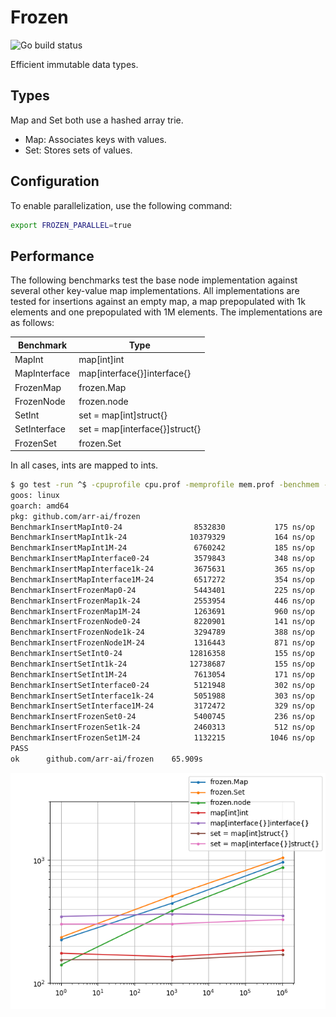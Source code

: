 # Frozen

![Go build status](https://github.com/arr-ai/frozen/workflows/Go/badge.svg)

Efficient immutable data types.

## Types

Map and Set both use a hashed array trie.

- Map: Associates keys with values.
- Set: Stores sets of values.

## Configuration

To enable parallelization, use the following command:

```sh
export FROZEN_PARALLEL=true
```

## Performance

The following benchmarks test the base node implementation against several other
key-value map implementations. All implementations are tested for insertions
against an empty map, a map prepopulated with 1k elements and one prepopulated
with 1M elements. The implementations are as follows:

| Benchmark       | Type                           |
| --------------- | ------------------------------ |
| MapInt          | map[int]int                    |
| MapInterface    | map[interface{}]interface{}    |
| FrozenMap       | frozen.Map                     |
| FrozenNode      | frozen.node                    |
| SetInt          | set = map[int]struct{}         |
| SetInterface    | set = map[interface{}]struct{} |
| FrozenSet       | frozen.Set                     |

In all cases, ints are mapped to ints.

```bash
$ go test -run ^$ -cpuprofile cpu.prof -memprofile mem.prof -benchmem -bench ^BenchmarkInsert .
goos: linux
goarch: amd64
pkg: github.com/arr-ai/frozen
BenchmarkInsertMapInt0-24           	 8532830	       175 ns/op	      72 B/op	       0 allocs/op
BenchmarkInsertMapInt1k-24          	10379329	       164 ns/op	      60 B/op	       0 allocs/op
BenchmarkInsertMapInt1M-24          	 6760242	       185 ns/op	      78 B/op	       0 allocs/op
BenchmarkInsertMapInterface0-24     	 3579843	       348 ns/op	     152 B/op	       2 allocs/op
BenchmarkInsertMapInterface1k-24    	 3675631	       365 ns/op	     148 B/op	       2 allocs/op
BenchmarkInsertMapInterface1M-24    	 6517272	       354 ns/op	     115 B/op	       2 allocs/op
BenchmarkInsertFrozenMap0-24        	 5443401	       225 ns/op	     240 B/op	       6 allocs/op
BenchmarkInsertFrozenMap1k-24       	 2553954	       446 ns/op	     635 B/op	      10 allocs/op
BenchmarkInsertFrozenMap1M-24       	 1263691	       960 ns/op	     954 B/op	      13 allocs/op
BenchmarkInsertFrozenNode0-24       	 8220901	       141 ns/op	     144 B/op	       4 allocs/op
BenchmarkInsertFrozenNode1k-24      	 3294789	       388 ns/op	     539 B/op	       8 allocs/op
BenchmarkInsertFrozenNode1M-24      	 1316443	       871 ns/op	     858 B/op	      11 allocs/op
BenchmarkInsertSetInt0-24           	12816358	       155 ns/op	      29 B/op	       0 allocs/op
BenchmarkInsertSetInt1k-24          	12738687	       155 ns/op	      29 B/op	       0 allocs/op
BenchmarkInsertSetInt1M-24          	 7613054	       171 ns/op	      39 B/op	       0 allocs/op
BenchmarkInsertSetInterface0-24     	 5121948	       302 ns/op	      58 B/op	       1 allocs/op
BenchmarkInsertSetInterface1k-24    	 5051988	       303 ns/op	      58 B/op	       1 allocs/op
BenchmarkInsertSetInterface1M-24    	 3172472	       329 ns/op	      62 B/op	       1 allocs/op
BenchmarkInsertFrozenSet0-24        	 5400745	       236 ns/op	     296 B/op	       6 allocs/op
BenchmarkInsertFrozenSet1k-24       	 2460313	       512 ns/op	     787 B/op	      11 allocs/op
BenchmarkInsertFrozenSet1M-24       	 1132215	      1046 ns/op	    1106 B/op	      14 allocs/op
PASS
ok  	github.com/arr-ai/frozen	65.909s
```

![Benchmarks Graph](assets/benchmarks.png)
